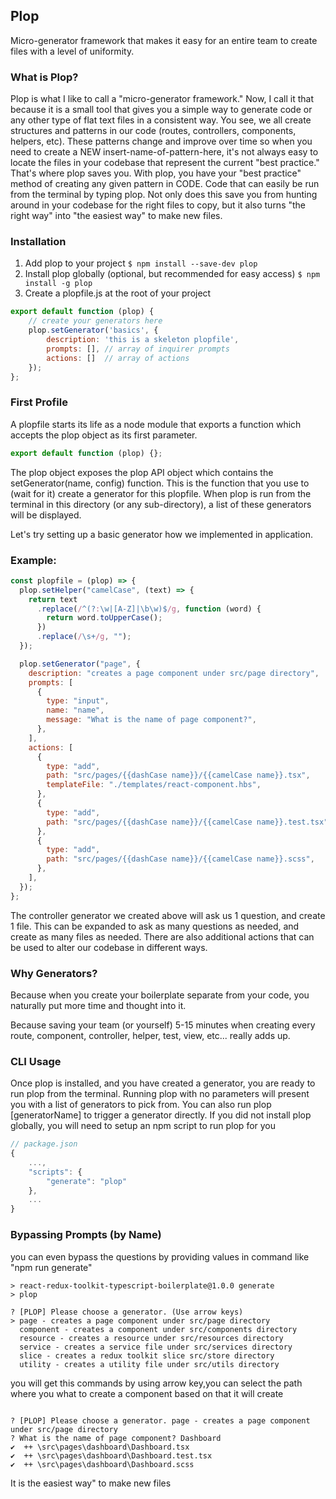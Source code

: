 ## Plop

Micro-generator framework that makes it easy for an entire team to create files with a level of uniformity.
### What is Plop?
Plop is what I like to call a "micro-generator framework." Now, I call it that because it is a small tool that gives you a simple way to generate code or any other type of flat text files in a consistent way. You see, we all create structures and patterns in our code (routes, controllers, components, helpers, etc). These patterns change and improve over time so when you need to create a NEW insert-name-of-pattern-here, it's not always easy to locate the files in your codebase that represent the current "best practice." That's where plop saves you. With plop, you have your "best practice" method of creating any given pattern in CODE. Code that can easily be run from the terminal by typing plop. Not only does this save you from hunting around in your codebase for the right files to copy, but it also turns "the right way" into "the easiest way" to make new files.

### Installation
1. Add plop to your project
`$ npm install --save-dev plop`
2. Install plop globally (optional, but recommended for easy access)
`$ npm install -g plop`
3. Create a plopfile.js at the root of your project
```javascript
export default function (plop) {
	// create your generators here
	plop.setGenerator('basics', {
		description: 'this is a skeleton plopfile',
		prompts: [], // array of inquirer prompts
		actions: []  // array of actions
	});
};
```

### First Profile
A plopfile starts its life as a node module that exports a function which accepts the plop object as its first parameter.
```javascript
export default function (plop) {};
```
The plop object exposes the plop API object which contains the setGenerator(name, config) function. This is the function that you use to (wait for it) create a generator for this plopfile. When plop is run from the terminal in this directory (or any sub-directory), a list of these generators will be displayed.

Let's try setting up a basic generator how we implemented in application.

### Example:
```javascript
const plopfile = (plop) => {
  plop.setHelper("camelCase", (text) => {
    return text
      .replace(/^(?:\w|[A-Z]|\b\w)$/g, function (word) {
        return word.toUpperCase();
      })
      .replace(/\s+/g, "");
  });

  plop.setGenerator("page", {
    description: "creates a page component under src/page directory",
    prompts: [
      {
        type: "input",
        name: "name",
        message: "What is the name of page component?",
      },
    ],
    actions: [
      {
        type: "add",
        path: "src/pages/{{dashCase name}}/{{camelCase name}}.tsx",
        templateFile: "./templates/react-component.hbs",
      },
      {
        type: "add",
        path: "src/pages/{{dashCase name}}/{{camelCase name}}.test.tsx",
      },
      {
        type: "add",
        path: "src/pages/{{dashCase name}}/{{camelCase name}}.scss",
      },
    ],
  });
};
```
The controller generator we created above will ask us 1 question, and create 1 file. This can be expanded to ask as many questions as needed, and create as many files as needed. There are also additional actions that can be used to alter our codebase in different ways.

### Why Generators?
Because when you create your boilerplate separate from your code, you naturally put more time and thought into it.

Because saving your team (or yourself) 5-15 minutes when creating every route, component, controller, helper, test, view, etc... really adds up.

### CLI Usage

Once plop is installed, and you have created a generator, you are ready to run plop from the terminal. Running plop with no parameters will present you with a list of generators to pick from. You can also run plop [generatorName] to trigger a generator directly. If you did not install plop globally, you will need to setup an npm script to run plop for you

```javascript
// package.json
{
    ...,
    "scripts": {
        "generate": "plop"
    },
    ...
}
```

### Bypassing Prompts (by Name)
you can even bypass the questions by providing values in command like "npm run generate" <type of file> <name of file>
```
> react-redux-toolkit-typescript-boilerplate@1.0.0 generate
> plop

? [PLOP] Please choose a generator. (Use arrow keys)
> page - creates a page component under src/page directory       
  component - creates a component under src/components directory 
  resource - creates a resource under src/resources directory    
  service - creates a service file under src/services directory  
  slice - creates a redux toolkit slice src/store directory      
  utility - creates a utility file under src/utils directory     
  ```
  you will get this commands by using arrow key,you can select the  path where you what to create a component based on that it will create
  ```
  
? [PLOP] Please choose a generator. page - creates a page component under src/page directory
? What is the name of page component? Dashboard
✔  ++ \src\pages\dashboard\Dashboard.tsx
✔  ++ \src\pages\dashboard\Dashboard.test.tsx
✔  ++ \src\pages\dashboard\Dashboard.scss
 ```
 It is the easiest way" to make new files
